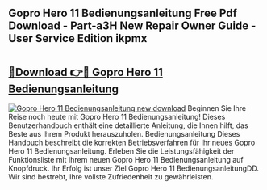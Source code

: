 ## Gopro Hero 11 Bedienungsanleitung Free Pdf Download - Part-a3H New Repair Owner Guide - User Service Edition ikpmx

# <h2><a href="http://df3yvx.blite.top/?on=Gopro+Hero+11+Bedienungsanleitung">🔗Download 👉🔴 Gopro Hero 11 Bedienungsanleitung</a></h2>

[![Gopro Hero 11 Bedienungsanleitung new download](https://i.imgur.com/lujVjoI.png)](http://df3yvx.blite.top/?on=Gopro+Hero+11+Bedienungsanleitung)
Beginnen Sie Ihre Reise noch heute mit Gopro Hero 11 Bedienungsanleitung! Dieses Benutzerhandbuch enthält eine detaillierte Anleitung, die Ihnen hilft, das Beste aus Ihrem Produkt herauszuholen. Bedienungsanleitung Dieses Handbuch beschreibt die korrekten Betriebsverfahren für Ihr neues Gopro Hero 11 Bedienungsanleitung. Erleben Sie die Leistungsfähigkeit der Funktionsliste mit Ihrem neuen Gopro Hero 11 Bedienungsanleitung auf Knopfdruck. Ihr Erfolg ist unser Ziel Gopro Hero 11 BedienungsanleitungDD. Wir sind bestrebt, Ihre vollste Zufriedenheit zu gewährleisten.
